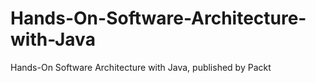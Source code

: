 # Hands-On-Software-Architecture-with-Java
Hands-On Software Architecture with Java, published by Packt
